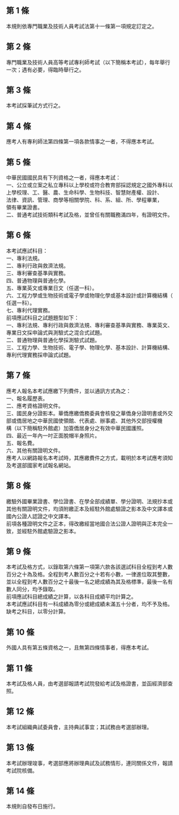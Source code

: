 第 1 條
-------
本規則依專門職業及技術人員考試法第十一條第一項規定訂定之。

第 2 條
-------
專門職業及技術人員高等考試專利師考試（以下簡稱本考試），每年舉行  
一次；遇有必要，得臨時舉行之。

第 3 條
-------
本考試採筆試方式行之。

第 4 條
-------
應考人有專利師法第四條第一項各款情事之一者，不得應本考試。

第 5 條
-------
中華民國國民具有下列資格之一者，得應本考試：  
一、公立或立案之私立專科以上學校或符合教育部採認規定之國外專科以  
    上學校理、工、醫、農、生命科學、生物科技、智慧財產權、設計、  
    法律、資訊、管理、商學等相關學院、科、系、組、所、學程畢業，  
    領有畢業證書。  
二、普通考試技術類科考試及格，並曾任有關職務滿四年，有證明文件。

第 6 條
-------
本考試應試科目：  
一、專利法規。  
二、專利行政與救濟法規。  
三、專利審查基準與實務。  
四、普通物理與普通化學。  
五、專業英文或專業日文（任選一科）。  
六、工程力學或生物技術或電子學或物理化學或基本設計或計算機結構（  
    任選一科）。  
七、專利代理實務。  
前項應試科目之試題題型如下：  
一、專利法規、專利行政與救濟法規、專利審查基準與實務、專業英文、  
    專業日文採申論式與測驗式之混合式試題。  
二、普通物理與普通化學採測驗式試題。  
三、工程力學、生物技術、電子學、物理化學、基本設計、計算機結構、  
    專利代理實務採申論式試題。

第 7 條
-------
應考人報名本考試應繳下列費件，並以通訊方式為之：  
一、報名履歷表。  
二、應考資格證明文件。  
三、國民身分證影本。華僑應繳僑務委員會核發之華僑身分證明書或外交  
    部或僑居地之中華民國使領館、代表處、辦事處、其他外交部授權機  
    構（以下簡稱駐外館處）加簽僑居身分之有效中華民國護照。  
四、最近一年內一吋正面脫帽半身照片。  
五、報名費。  
六、其他有關證明文件。  
應考人以網路報名本考試時，其應繳費件之方式，載明於本考試應考須知  
及考選部國家考試報名網站。

第 8 條
-------
繳驗外國畢業證書、學位證書、在學全部成績單、學分證明、法規抄本或  
其他有關證明文件，均須附繳正本及經駐外館處驗證之影本及中文譯本或  
國內公證人認證之中文譯本。  
前項各種證明文件之正本，得改繳經當地國合法公證人證明與正本完全一  
致，並經駐外館處驗證之影本。

第 9 條
-------
本考試及格方式，以錄取第六條第一項第六款各該選試科目全程到考人數  
百分之十為及格。全程到考人數百分之十若有小數，一律進位取其整數，  
並以全程到考人數百分之十最後一名之總成績為其及格標準，最後一名有  
數人同分，均予錄取。  
前項應試科目總成績之計算，以各科目成績平均計算之。  
本考試應試科目有一科成績為零分或總成績未滿五十分者，均不予及格。  
缺考之科目，以零分計算。

第 10 條
--------
外國人具有第五條資格之一，且無第四條情事者，得應本考試。

第 11 條
--------
本考試及格人員，由考選部報請考試院發給考試及格證書，並函經濟部查  
照。

第 12 條
--------
本考試組織典試委員會，主持典試事宜；其試務由考選部辦理。

第 13 條
--------
本考試辦理竣事，考選部應將辦理典試及試務情形，連同關係文件，報請  
考試院核備。

第 14 條
--------
本規則自發布日施行。

